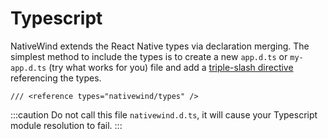 # Typescript

NativeWind extends the React Native types via declaration merging. The simplest method to include the types is to create a new `app.d.ts` or `my-app.d.ts` (try what works for you) file and add a [triple-slash directive](https://www.typescriptlang.org/docs/handbook/triple-slash-directives.html) referencing the types.

```tsx
/// <reference types="nativewind/types" />
```

:::caution
Do not call this file `nativewind.d.ts`, it will cause your Typescript module resolution to fail.
:::

